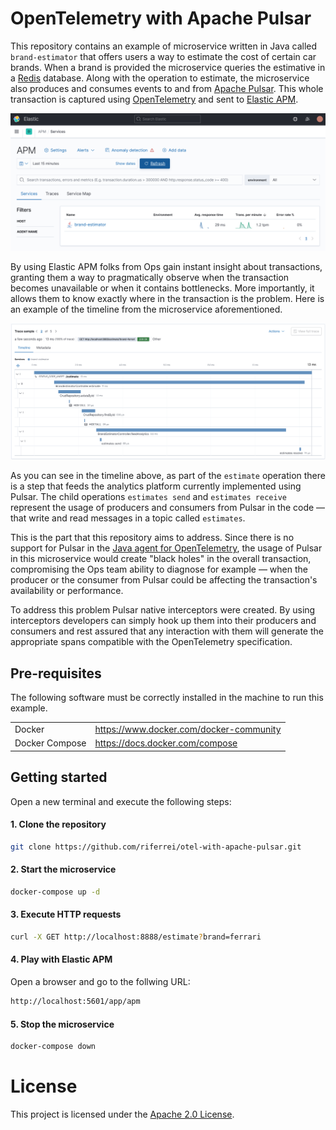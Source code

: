 # OpenTelemetry with Apache Pulsar

This repository contains an example of microservice written in Java called `brand-estimator` that offers users a way to estimate the cost of certain car brands. When a brand is provided the microservice queries the estimative in a [Redis](https://redis.io) database. Along with the operation to estimate, the microservice also produces and consumes events to and from [Apache Pulsar](https://pulsar.apache.org). This whole transaction is captured using [OpenTelemetry](https://opentelemetry.io) and sent to [Elastic APM](https://www.elastic.co/apm).

<img src="images/transaction-name.png" />

By using Elastic APM folks from Ops gain instant insight about transactions, granting them a way to pragmatically observe when the transaction becomes unavailable or when it contains bottlenecks. More importantly, it allows them to know exactly where in the transaction is the problem. Here is an example of the timeline from the microservice aforementioned.

<img src="images/transaction-sample.png" />

As you can see in the timeline above, as part of the `estimate` operation there is a step that feeds the analytics platform currently implemented using Pulsar. The child operations `estimates send` and `estimates receive` represent the usage of producers and consumers from Pulsar in the code — that write and read messages in a topic called `estimates`.

This is the part that this repository aims to address. Since there is no support for Pulsar in the [Java agent for OpenTelemetry](https://github.com/open-telemetry/opentelemetry-java-instrumentation), the usage of Pulsar in this microservice would create "black holes" in the overall transaction, compromising the Ops team ability to diagnose for example — when the producer or the consumer from Pulsar could be affecting the transaction's availability or performance.

To address this problem Pulsar native interceptors were created. By using interceptors developers can simply hook up them into their producers and consumers and rest assured that any interaction with them will generate the appropriate spans compatible with the OpenTelemetry specification.

## Pre-requisites

The following software must be correctly installed in the machine to run this example.

<table>
  <tr border="1">
    <td>Docker</td>
    <td><a href="https://www.docker.com/docker-community">https://www.docker.com/docker-community</a></td>
  </tr>
  <tr border="1">
    <td>Docker Compose</td>
    <td><a href="https://docs.docker.com/compose">https://docs.docker.com/compose</a></td>
  </tr>
</table>

## Getting started

Open a new terminal and execute the following steps:

#### 1. Clone the repository

```bash
git clone https://github.com/riferrei/otel-with-apache-pulsar.git
```

#### 2. Start the microservice

```bash
docker-compose up -d
```

#### 3. Execute HTTP requests

```bash
curl -X GET http://localhost:8888/estimate?brand=ferrari
```

#### 4. Play with Elastic APM

Open a browser and go to the follwing URL:

```bash
http://localhost:5601/app/apm
```

#### 5. Stop the microservice

```bash
docker-compose down
```

# License

This project is licensed under the [Apache 2.0 License](./LICENSE).